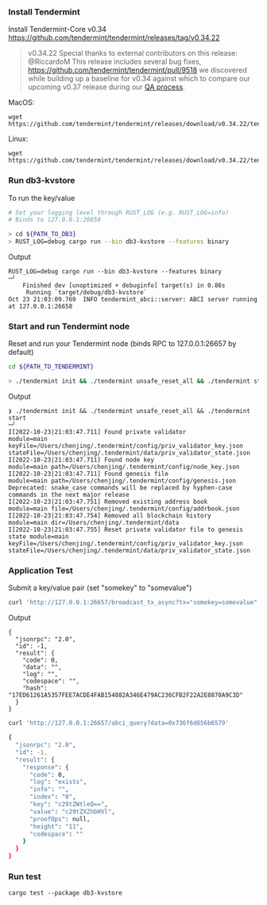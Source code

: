 
### Install Tendermint

Install Tendermint-Core v0.34
https://github.com/tendermint/tendermint/releases/tag/v0.34.22

> v0.34.22
Special thanks to external contributors on this release: @RiccardoM
This release includes several bug fixes, https://github.com/tendermint/tendermint/pull/9518 we discovered while building up a baseline for v0.34 against which to compare our upcoming v0.37 release during our [QA process](https://github.com/tendermint/tendermint/blob/v0.34.22/docs/qa).

MacOS:
```shell
wget https://github.com/tendermint/tendermint/releases/download/v0.34.22/tendermint_0.34.22_darwin_amd64.tar.gz
```

Linux:
```shell
wget https://github.com/tendermint/tendermint/releases/download/v0.34.22/tendermint_0.34.22_linux_amd64.tar.gz
```

### Run db3-kvstore

To run the key/value

```bash
# Set your logging level through RUST_LOG (e.g. RUST_LOG=info)
# Binds to 127.0.0.1:26658

> cd ${PATH_TO_DB3}
> RUST_LOG=debug cargo run --bin db3-kvstore --features binary
```
Output 
```
RUST_LOG=debug cargo run --bin db3-kvstore --features binary                                                                                                                 ─╯
    Finished dev [unoptimized + debuginfo] target(s) in 0.86s
     Running `target/debug/db3-kvstore`
Oct 23 21:03:09.769  INFO tendermint_abci::server: ABCI server running at 127.0.0.1:26658
```

### Start and run Tendermint node

Reset and run your Tendermint node (binds RPC to 127.0.0.1:26657 by default)
```bash
cd ${PATH_TO_TENDERMINT}

> ./tendermint init && ./tendermint unsafe_reset_all && ./tendermint start
```
Output
```shell
❯ ./tendermint init && ./tendermint unsafe_reset_all && ./tendermint start                                                                                                     ─╯
I[2022-10-23|21:03:47.711] Found private validator                      module=main keyFile=/Users/chenjing/.tendermint/config/priv_validator_key.json stateFile=/Users/chenjing/.tendermint/data/priv_validator_state.json
I[2022-10-23|21:03:47.711] Found node key                               module=main path=/Users/chenjing/.tendermint/config/node_key.json
I[2022-10-23|21:03:47.711] Found genesis file                           module=main path=/Users/chenjing/.tendermint/config/genesis.json
Deprecated: snake_case commands will be replaced by hyphen-case commands in the next major release
I[2022-10-23|21:03:47.751] Removed existing address book                module=main file=/Users/chenjing/.tendermint/config/addrbook.json
I[2022-10-23|21:03:47.754] Removed all blockchain history               module=main dir=/Users/chenjing/.tendermint/data
I[2022-10-23|21:03:47.755] Reset private validator file to genesis state module=main keyFile=/Users/chenjing/.tendermint/config/priv_validator_key.json stateFile=/Users/chenjing/.tendermint/data/priv_validator_state.json
```

### Application Test
Submit a key/value pair (set "somekey" to "somevalue")
```bash
curl 'http://127.0.0.1:26657/broadcast_tx_async?tx="somekey=somevalue"'
```

Output
```shell
{
  "jsonrpc": "2.0",
  "id": -1,
  "result": {
    "code": 0,
    "data": "",
    "log": "",
    "codespace": "",
    "hash": "17ED61261A5357FEE7ACDE4FAB154882A346E479AC236CFB2F22A2E8870A9C3D"
  }
}
```


```bash
curl 'http://127.0.0.1:26657/abci_query?data=0x736f6d656b6579'
```

```bash
{
  "jsonrpc": "2.0",
  "id": -1,
  "result": {
    "response": {
      "code": 0,
      "log": "exists",
      "info": "",
      "index": "0",
      "key": "c29tZWtleQ==",
      "value": "c29tZXZhbHVl",
      "proofOps": null,
      "height": "11",
      "codespace": ""
    }
  }
}
```

### Run test

```shell
cargo test --package db3-kvstore
```
